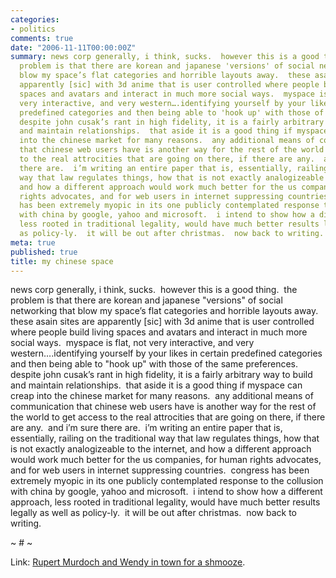 ```yaml
---
categories:
- politics
comments: true
date: "2006-11-11T00:00:00Z"
summary: news corp generally, i think, sucks.  however this is a good thing.  the
  problem is that there are korean and japanese 'versions' of social networking that
  blow my space’s flat categories and horrible layouts away.  these asain sites are
  apparently [sic] with 3d anime that is user controlled where people build living
  spaces and avatars and interact in much more social ways.  myspace is flat, not
  very interactive, and very western….identifying yourself by your likes in certain
  predefined categories and then being able to 'hook up' with those of the same preferences. 
  despite john cusak’s rant in high fidelity, it is a fairly arbitrary way to build
  and maintain relationships.  that aside it is a good thing if myspace can creap
  into the chinese market for many reasons.  any additional means of communication
  that chinese web users have is another way for the rest of the world to get access
  to the real attrocities that are going on there, if there are any.  and i’m sure
  there are.  i’m writing an entire paper that is, essentially, railing on the traditional
  way that law regulates things, how that is not exactly analogizeable to the internet,
  and how a different approach would work much better for the us companies, for human
  rights advocates, and for web users in internet suppressing countries.  congress
  has been extremely myopic in its one publicly contemplated response to the collusion
  with china by google, yahoo and microsoft.  i intend to show how a different approach,
  less rooted in traditional legality, would have much better results legally as well
  as policy-ly.  it will be out after christmas.  now back to writing.
meta: true
published: true
title: my chinese space
---
```


news corp generally, i think, sucks.  however this is a good thing.  the problem is that there are korean and japanese "versions" of social networking that blow my space’s flat categories and horrible layouts away.  these asain sites are apparently [sic] with 3d anime that is user controlled where people build living spaces and avatars and interact in much more social ways.  myspace is flat, not very interactive, and very western….identifying yourself by your likes in certain predefined categories and then being able to "hook up" with those of the same preferences.  despite john cusak’s rant in high fidelity, it is a fairly arbitrary way to build and maintain relationships.  that aside it is a good thing if myspace can creap into the chinese market for many reasons.  any additional means of communication that chinese web users have is another way for the rest of the world to get access to the real attrocities that are going on there, if there are any.  and i’m sure there are.  i’m writing an entire paper that is, essentially, railing on the traditional way that law regulates things, how that is not exactly analogizeable to the internet, and how a different approach would work much better for the us companies, for human rights advocates, and for web users in internet suppressing countries.  congress has been extremely myopic in its one publicly contemplated response to the collusion with china by google, yahoo and microsoft.  i intend to show how a different approach, less rooted in traditional legality, would have much better results legally as well as policy-ly.  it will be out after christmas.  now back to writing.

~ # ~

Link: [Rupert Murdoch and Wendy in town for a shmooze][1].

 [1]: http://www.danwei.org/media_business/rupert_murdoch_and_wendy_in_to.php "Rupert Murdoch and Wendy in town for a shmooze"